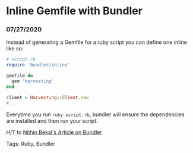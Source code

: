 # Inline Gemfile with Bundler

### 07/27/2020

Instead of generating a Gemfile for a ruby script you can define one inline like so:

```ruby
# script.rb
require 'bundler/inline'

gemfile do 
  gem 'harvesting'
end

client = Harvesting::Client.new
# ...

```

Everytime you run `ruby script.rb`, bundler will ensure the dependencies are installed and then run your script. 

H/T to [Nithin Bekal's Article on Bundler](https://nithinbekal.com/posts/bundler-inline-gemfile/)

Tags: Ruby, Bundler
